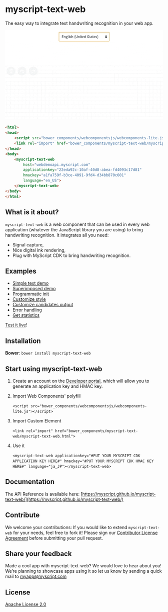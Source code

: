 # myscript-text-web

The easy way to integrate text handwriting recognition in your web app.

![myscript-text-web preview](./preview.gif)

```html
<html>
<head>
    <script src="bower_components/webcomponentsjs/webcomponents-lite.js"></script>
    <link rel="import" href="bower_components/myscript-text-web/myscript-text-web.html">
</head>
<body>
    <myscript-text-web 
        host="webdemoapi.myscript.com"
        applicationkey="22eda92c-10af-40d8-abea-fd4093c17d81"
        hmackey="a1fa759f-b3ce-4091-9fd4-d34bb870c601"
        language="en_US">
    </myscript-text-web>
</body>
</html>
```
## What is it about?

`myscript-text-web` is a web component that can be used in every web application (whatever the JavaScript library you are using) to bring handwriting recognition. It integrates all you need:  
* Signal capture,
* Nice digital ink rendering,
* Plug with MyScript CDK to bring handwriting recognition.

## Examples

* [Simple text demo](./demo/index.html)
* [Superimposed demo](./demo/superimposed.html)
* [Programmatic init](./demo/programmatic-init.html)
* [Customize style](./demo/customstyle.html)
* [Customize candidates output](./demo/customcandidates.html)
* [Error handling](./demo/init-error.html)
* [Get statistics](./demo/stats.html)

[Test it live](https://myscript.github.io/myscript-text-web/components/myscript-text-web/demo/)!

## Installation

**Bower**: `bower install myscript-text-web`

## Start using myscript-text-web

1. Create an account on the [Developer portal](https://dev.myscript.com/), which will allow you to generate an application key and HMAC key.  

2. Import Web Components' polyfill

    `<script src="bower_components/webcomponentsjs/webcomponents-lite.js"></script>`

3. Import Custom Element

    `<link rel="import" href="bower_components/myscript-text-web/myscript-text-web.html">`

3. Use it

    `<myscript-text-web applicationkey="#PUT YOUR MYSCRIPT CDK APPLICATION KEY HERE#" hmackey="#PUT YOUR MYSCRIPT CDK HMAC KEY HERE#" language="ja_JP"></myscript-text-web>`
    
## Documentation 

The API Reference is available here: [https://myscript.github.io/myscript-text-web/](https://myscript.github.io/myscript-text-web/) 

## Contribute

We welcome your contributions: If you would like to extend `myscript-text-web` for your needs, feel free to fork it!
Please sign our [Contributor License Agreement](CONTRIBUTING.md) before submitting your pull request.

## Share your feedback

Made a cool app with myscript-text-web? We would love to hear about you!
We’re planning to showcase apps using it so let us know by sending a quick mail to [myapp@myscript.com](mailto://myapp@myscript.com)

## License

[Apache License 2.0](http://www.apache.org/licenses/LICENSE-2.0)
